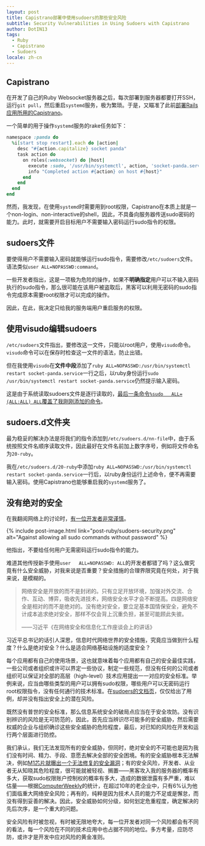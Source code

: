 ```yaml
---
layout: post
title: Capistrano部署中使用sudoers的那些安全风险
subtitle: Security Vulnerabilities in Using Sudoers with Capistrano
author: DotIN13
tags:
  - Ruby
  - Capistrano
  - Sudoers
locale: zh-cn
---
```


## Capistrano

在开发了自己的Ruby Websocket服务器之后，每次部署到服务器都要打开SSH，运行`git pull`，然后重启`systemd`服务，极为繁琐。于是，又瞄准了此前[部署Rails应用所用的Capistrano](/2020/06/06/rails-development-3/)。

一个简单的用于操作`systemd`服务的rake任务如下：

```ruby
namespace :panda do
  %i[start stop restart].each do |action|
    desc "#{action.capitalize} socket panda"
    task action do
      on roles(:websocket) do |host|
        execute :sudo, '/usr/bin/systemctl', action, 'socket-panda.service'
        info "Completed action #{action} on host #{host}"
      end
    end
  end
end

```

然而，我发现，在使用`systemd`时需要用到root权限，Capistrano在本质上就是一个non-login、non-interactive的shell，因此，不具备向服务器传送sudo密码的能力。此时，就需要开启目标用户不需要输入密码运行sudo指令的权限。

## sudoers文件

要使得用户不需要输入密码就能够运行sudo指令，需要修改`/etc/sudoers`文件。语法类似`user ALL=NOPASSWD:command`。

一些开发者指出，这是一项极为危险的操作，如果不**明确指定**用户可以不输入密码执行的sudo指令，那么很可能在该用户被盗取后，黑客可以利用无密码的sudo指令完成原本需要root权限才可以完成的操作。

因此，在此，我决定只给我的服务端用户重启服务的权限。

## 使用visudo编辑sudoers

`/etc/sudoers`文件指出，要修改这一文件，只能以root用户，使用`visudo`命令。`visudo`命令可以在保存时检查这一文件的语法，防止出错。

但在我使用`visudo`在**文件中段**添加了`ruby ALL=NOPASSWD:/usr/bin/systemctl restart socket-panda.service`一行之后，以ruby身份运行`sudo /usr/bin/systemctl restart socket-panda.service`仍然提示输入密码。

这是由于系统读取sudoers文件是逐行读取的，[最后一条命令`%sudo   ALL=(ALL:ALL) ALL`覆盖了我刚刚添加的命令](https://askubuntu.com/a/504665)。

## sudoers.d文件夹

最为稳妥的解决办法是将我们的指令添加到`/etc/sudoers.d/nn-file`中，由于系统按照文件名顺序读取文件，因此最好在文件名前加上数字序号，例如将文件命名为`20-ruby`。

我在`/etc/sudoers.d/20-ruby`中添加`ruby ALL=NOPASSWD:/usr/bin/systemctl restart socket-panda.service`一行后，以ruby身份运行上述命令，便不再需要输入密码。使用Capistrano也能够重启我的`systemd`服务了。

## 没有绝对的安全

在我翻阅网络上的讨论时，[有一位开发者非常谨慎](https://askubuntu.com/a/917872)。

{% include post-image.html link="post-ruby/sudoers-security.png" alt="Against allowing all sudo commands without password" %}

他指出，不要给任何用户无需密码运行sudo指令的能力。

难道其他传授新手使用`user   ALL=NOPASSWD: ALL`的开发者都错了吗？这么做究竟有什么安全威胁，对我来说是否重要？安全措施的合理界限究竟在何处，对于我来说，是模糊的。

> 网络安全是开放的而不是封闭的。只有立足开放环境，加强对外交流、合作、互动、博弈，吸收先进技术，网络安全水平才会不断提高。四是网络安全是相对的而不是绝对的。没有绝对安全，要立足基本国情保安全，避免不计成本追求绝对安全，那样不仅会背上沉重负担，甚至可能顾此失彼。
>
> ——习近平《在网络安全和信息化工作座谈会上的讲话》

习近平总书记的话引人深思，信息时代网络世界的安全措施，究竟应当做到什么程度？什么是绝对安全？什么是适合网络基础设施的适度安全？

每个应用都有自己的使用场景，这也就意味着每个应用都有自己的安全最佳实践，一些公司或者组织或许可以界定一些协议，制定一些规范，但没有任何的公司或者组织可以保证对全部的高层（high-level）技术应用提出一一对应的安全标准。举例来说，应当由哪些类型的用户可以拥有sudo权限，哪些用户可以无密码运行root权限指令，没有任何通行的技术标准。在[sudoers的文档页](https://www.sudo.ws/man/1.8.17/sudoers.man.html)，仅仅给出了用例，却并没有指出安全上的潜在风险。

既然没有普世的安全标准，那么信息系统安全的破局点应当在于安全攻防。没有识别辨识的风险是无可防范的，因此，首先应当辨识尽可能多的安全威胁，然后需要权威的企业与组织确诊这些安全威胁的危险程度，最后，对已知的风险在开发和运行两个层面进行防控。

我们承认，我们无法发现所有的安全威胁，但同时，绝对安全的不可能也是因为我们没有时间、精力、手段、意愿去解决全部的安全困境。有的安全威胁根本无法解决，例如[M1芯片就曝出一个无法修复的安全漏洞](https://www.wired.com/story/apples-m1-chip-has-fascinating-flaw/)；有的安全风险，开发者、从业者无从知晓其危险程度，很可能就被轻视、搁置——黑客攻入我的服务器的概率有多大，获取sudo权限账户控制权的概率有多大，造成的数据泄露有多严重，难以估量——根据[ComputerWeekly](https://www.computerweekly.com/news/252467348/Most-SMEs-severely-underestimate-cyber-security-vulnerabilities)的统计，在超过10年的老企业中，只有6%认为他们面临重大网络安全风险；再有的，纯粹是因为技术人员的能力不足或是懈怠，而没有得到妥善的解决。因此，安全威胁如何分级，如何划定危重程度，确定解决的先后次序，是一个重大的问题。

安全风险有时被忽视，有时被无限地夸大，每一位开发者对同一个风险都会有不同的看法，每一个风险在不同的技术应用中也占据不同的地位。多方考量，应防尽防，或许才是开发中应对风险的黄金准则。
